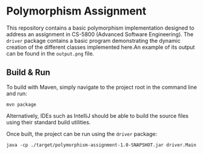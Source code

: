 # Polymorphism Assignment

This repository contains a basic polymorphism implementation designed to address an assignment in CS-5800 (Advanced Software Engineering).
The `driver` package contains a basic program demonstrating the dynamic creation of the different classes implemented here.An example of its output can be found in the `output.png` file.

## Build & Run

To build with Maven, simply navigate to the project root in the command line and run:

```shell
mvn package
```

Alternatively, IDEs such as IntelliJ should be able to build the source files using their standard build utilities.

Once built, the project can be run using the `driver` package:

```shell
java -cp ./target/polymorphism-assignment-1.0-SNAPSHOT.jar driver.Main
```
